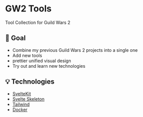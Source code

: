 # GW2 Tools

Tool Collection for Guild Wars 2

## 🎯 Goal

- Combine my previous Guild Wars 2 projects into a single one
- Add new tools
- prettier unified visual design
- Try out and learn new technologies

## 💡 Technologies

- [SvelteKit](https://kit.svelte.dev/)
- [Svelte Skeleton](https://www.skeleton.dev/)
- [Tailwind](https://tailwindcss.com/)
- [Docker](https://www.docker.com/)
